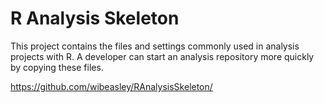 R Analysis Skeleton
=========

This project contains the files and settings commonly used in analysis projects with R.  A developer can start  an analysis repository more quickly by copying these files.

https://github.com/wibeasley/RAnalysisSkeleton/
